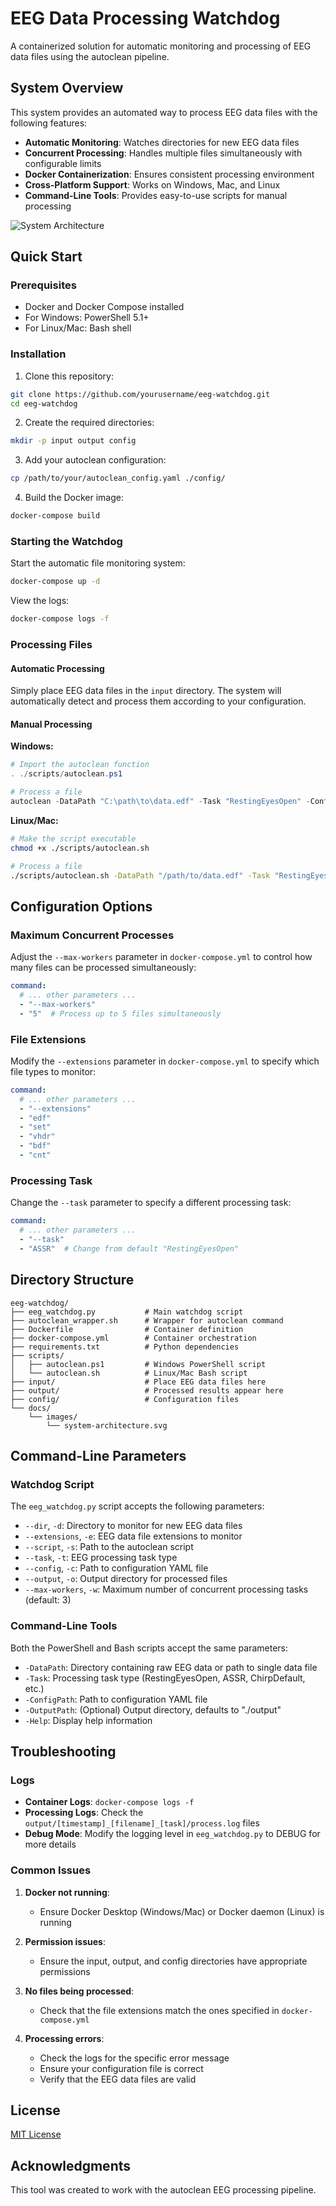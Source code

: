 # EEG Data Processing Watchdog

A containerized solution for automatic monitoring and processing of EEG data files using the autoclean pipeline.

## System Overview

This system provides an automated way to process EEG data files with the following features:

- **Automatic Monitoring**: Watches directories for new EEG data files
- **Concurrent Processing**: Handles multiple files simultaneously with configurable limits
- **Docker Containerization**: Ensures consistent processing environment
- **Cross-Platform Support**: Works on Windows, Mac, and Linux
- **Command-Line Tools**: Provides easy-to-use scripts for manual processing

![System Architecture](./docs/images/system-architecture.svg)

## Quick Start

### Prerequisites

- Docker and Docker Compose installed
- For Windows: PowerShell 5.1+
- For Linux/Mac: Bash shell

### Installation

1. Clone this repository:
```bash
git clone https://github.com/yourusername/eeg-watchdog.git
cd eeg-watchdog
```

2. Create the required directories:
```bash
mkdir -p input output config
```

3. Add your autoclean configuration:
```bash
cp /path/to/your/autoclean_config.yaml ./config/
```

4. Build the Docker image:
```bash
docker-compose build
```

### Starting the Watchdog

Start the automatic file monitoring system:

```bash
docker-compose up -d
```

View the logs:

```bash
docker-compose logs -f
```

### Processing Files

#### Automatic Processing

Simply place EEG data files in the `input` directory. The system will automatically detect and process them according to your configuration.

#### Manual Processing

**Windows:**

```powershell
# Import the autoclean function
. ./scripts/autoclean.ps1

# Process a file
autoclean -DataPath "C:\path\to\data.edf" -Task "RestingEyesOpen" -ConfigPath "C:\path\to\config.yaml"
```

**Linux/Mac:**

```bash
# Make the script executable
chmod +x ./scripts/autoclean.sh

# Process a file
./scripts/autoclean.sh -DataPath "/path/to/data.edf" -Task "RestingEyesOpen" -ConfigPath "/path/to/config.yaml"
```

## Configuration Options

### Maximum Concurrent Processes

Adjust the `--max-workers` parameter in `docker-compose.yml` to control how many files can be processed simultaneously:

```yaml
command: 
  # ... other parameters ...
  - "--max-workers"
  - "5"  # Process up to 5 files simultaneously
```

### File Extensions

Modify the `--extensions` parameter in `docker-compose.yml` to specify which file types to monitor:

```yaml
command:
  # ... other parameters ...
  - "--extensions"
  - "edf"
  - "set"
  - "vhdr"
  - "bdf"
  - "cnt"
```

### Processing Task

Change the `--task` parameter to specify a different processing task:

```yaml
command:
  # ... other parameters ...
  - "--task"
  - "ASSR"  # Change from default "RestingEyesOpen"
```

## Directory Structure

```
eeg-watchdog/
├── eeg_watchdog.py           # Main watchdog script
├── autoclean_wrapper.sh      # Wrapper for autoclean command
├── Dockerfile                # Container definition
├── docker-compose.yml        # Container orchestration
├── requirements.txt          # Python dependencies
├── scripts/
│   ├── autoclean.ps1         # Windows PowerShell script
│   └── autoclean.sh          # Linux/Mac Bash script
├── input/                    # Place EEG data files here
├── output/                   # Processed results appear here
├── config/                   # Configuration files
└── docs/
    └── images/
        └── system-architecture.svg
```

## Command-Line Parameters

### Watchdog Script

The `eeg_watchdog.py` script accepts the following parameters:

- `--dir`, `-d`: Directory to monitor for new EEG data files
- `--extensions`, `-e`: EEG data file extensions to monitor
- `--script`, `-s`: Path to the autoclean script
- `--task`, `-t`: EEG processing task type
- `--config`, `-c`: Path to configuration YAML file
- `--output`, `-o`: Output directory for processed files
- `--max-workers`, `-w`: Maximum number of concurrent processing tasks (default: 3)

### Command-Line Tools

Both the PowerShell and Bash scripts accept the same parameters:

- `-DataPath`: Directory containing raw EEG data or path to single data file
- `-Task`: Processing task type (RestingEyesOpen, ASSR, ChirpDefault, etc.)
- `-ConfigPath`: Path to configuration YAML file
- `-OutputPath`: (Optional) Output directory, defaults to "./output"
- `-Help`: Display help information

## Troubleshooting

### Logs

- **Container Logs**: `docker-compose logs -f`
- **Processing Logs**: Check the `output/[timestamp]_[filename]_[task]/process.log` files
- **Debug Mode**: Modify the logging level in `eeg_watchdog.py` to DEBUG for more details

### Common Issues

1. **Docker not running**:
   - Ensure Docker Desktop (Windows/Mac) or Docker daemon (Linux) is running

2. **Permission issues**:
   - Ensure the input, output, and config directories have appropriate permissions

3. **No files being processed**:
   - Check that the file extensions match the ones specified in `docker-compose.yml`

4. **Processing errors**:
   - Check the logs for the specific error message
   - Ensure your configuration file is correct
   - Verify that the EEG data files are valid

## License

[MIT License](LICENSE)

## Acknowledgments

This tool was created to work with the autoclean EEG processing pipeline.
